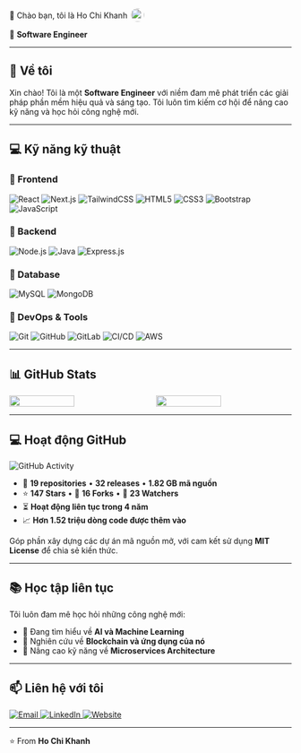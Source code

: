 <span style="display: inline-flex; align-items: center; gap: 6px;">
  👋 Chào bạn, tôi là Ho Chi Khanh
  <img 
    src="https://static.vecteezy.com/system/resources/previews/010/310/892/non_2x/vietnam-flag-icon-sign-png.png" 
    width="24" height="24"
    style="border-radius: 50%; object-fit: cover;" />
</span>



💼 **Software Engineer**

---

## 🚀 Về tôi
Xin chào! Tôi là một **Software Engineer** với niềm đam mê phát triển các giải pháp phần mềm hiệu quả và sáng tạo. Tôi luôn tìm kiếm cơ hội để nâng cao kỹ năng và học hỏi công nghệ mới.

---

## 💻 Kỹ năng kỹ thuật

### 🔹 Frontend
<p>
  <img alt="React" src="https://img.shields.io/badge/-React-61DAFB?style=for-the-badge&logo=react&logoColor=black" />
  <img alt="Next.js" src="https://img.shields.io/badge/-Next.js-000000?style=for-the-badge&logo=next.js&logoColor=white" />
  <img alt="TailwindCSS" src="https://img.shields.io/badge/-TailwindCSS-38B2AC?style=for-the-badge&logo=tailwind-css&logoColor=white" />
  <img alt="HTML5" src="https://img.shields.io/badge/-HTML5-E34F26?style=for-the-badge&logo=html5&logoColor=white" />
  <img alt="CSS3" src="https://img.shields.io/badge/-CSS3-1572B6?style=for-the-badge&logo=css3&logoColor=white" />
  <img alt="Bootstrap" src="https://img.shields.io/badge/-Bootstrap-7952B3?style=for-the-badge&logo=bootstrap&logoColor=white" />
  <img alt="JavaScript" src="https://img.shields.io/badge/-JavaScript-F7DF1E?style=for-the-badge&logo=javascript&logoColor=black" />
</p>

### 🔹 Backend
<p>
  <img alt="Node.js" src="https://img.shields.io/badge/-Node.js-339933?style=for-the-badge&logo=node.js&logoColor=white" />
  <img alt="Java" src="https://img.shields.io/badge/-Java-007396?style=for-the-badge&logo=java&logoColor=white" />
  <img alt="Express.js" src="https://img.shields.io/badge/-Express.js-000000?style=for-the-badge&logo=express&logoColor=white" />
</p>

### 🔹 Database
<p>
  <img alt="MySQL" src="https://img.shields.io/badge/-MySQL-4479A1?style=for-the-badge&logo=mysql&logoColor=white" />
  <img alt="MongoDB" src="https://img.shields.io/badge/-MongoDB-47A248?style=for-the-badge&logo=mongodb&logoColor=white" />
</p>

### 🔹 DevOps & Tools
<p>
  <img alt="Git" src="https://img.shields.io/badge/-Git-F05032?style=for-the-badge&logo=git&logoColor=white" />
  <img alt="GitHub" src="https://img.shields.io/badge/-GitHub-181717?style=for-the-badge&logo=github&logoColor=white" />
  <img alt="GitLab" src="https://img.shields.io/badge/-GitLab-FCA121?style=for-the-badge&logo=gitlab&logoColor=white" />
  <img alt="CI/CD" src="https://img.shields.io/badge/-CI%2FCD-2088FF?style=for-the-badge&logo=github-actions&logoColor=white" />
  <img alt="AWS" src="https://img.shields.io/badge/-AWS-232F3E?style=for-the-badge&logo=amazon-aws&logoColor=white" />
</p>

---

<h2>📊 GitHub Stats</h2>

<div style="display: flex; gap: 20px; flex-wrap: wrap;">
  <img src="https://github-profile-summary-cards.vercel.app/api/cards/stats?username=khanhchi423&theme=tokyonight" width="48%" />
  <img src="https://github-profile-summary-cards.vercel.app/api/cards/repos-per-language?username=khanhchi423&theme=tokyonight" width="48%" />
</div>

---

## 💻 Hoạt động GitHub

<img src="./path-to-your-image.png" alt="GitHub Activity" />

- 🔹 **19 repositories** • **32 releases** • **1.82 GB mã nguồn**
- ⭐ **147 Stars** • 🍴 **16 Forks** • 👀 **23 Watchers**
- ⏳ **Hoạt động liên tục trong 4 năm**
- 📈 **Hơn 1.52 triệu dòng code được thêm vào**

Góp phần xây dựng các dự án mã nguồn mở, với cam kết sử dụng **MIT License** để chia sẻ kiến thức.

---

## 📚 Học tập liên tục
Tôi luôn đam mê học hỏi những công nghệ mới:

- 🤖 Đang tìm hiểu về **AI và Machine Learning**
- 🔗 Nghiên cứu về **Blockchain và ứng dụng của nó**
- 🧩 Nâng cao kỹ năng về **Microservices Architecture**

---

## 📫 Liên hệ với tôi
<p>
  <a href="mailto:khanhho741@gmail.com">
    <img alt="Email" src="https://img.shields.io/badge/Email-hochikhanh@gmail.com-red?style=for-the-badge&logo=gmail" />
  </a>
  <a href="https://www.linkedin.com/in/hochikhanh/">
    <img alt="LinkedIn" src="https://img.shields.io/badge/LinkedIn-Ho_Chi_Khanh-blue?style=for-the-badge&logo=linkedin" />
  </a>
  <a href="https://hochikhanh.dev">
    <img alt="Website" src="https://img.shields.io/badge/Website-hochikhanh.dev-green?style=for-the-badge&logo=safari" />
  </a>
</p>

---

⭐️ From **Ho Chi Khanh**
